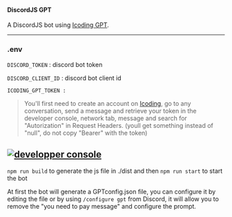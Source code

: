 #### DiscordJS GPT

A DiscordJS bot using [Icoding GPT](https://lite.icoding.ink).

--- 

### .env

`DISCORD_TOKEN` : discord bot token

`DISCORD_CLIENT_ID` : discord bot client id

`ICODING_GPT_TOKEN :`
>You'll first need to create an account on [Icoding](https://lite.icoding.ink), go to any conversation, send a message and retrieve your token in the developer console, network tab, message and search for "Autorization" in Request Headers. (youll get something instead of "null", do not copy "Bearer" with the token)

[![developper console](https://iili.io/d8yG1ea.md.png)](https://freeimage.host/i/d8yG1ea)
---

`npm run build` to generate the js file in ./dist and then `npm run start` to start the bot

At first the bot will generate a GPTconfig.json file, you can configure it by editing the file  or by using `/configure gpt` from Discord, it will allow you to remove the "you need to pay message" and configure the prompt.
